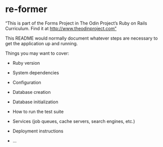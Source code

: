 # re-former
“This is part of the Forms Project in The Odin Project’s Ruby on Rails Curriculum. Find it at http://www.theodinproject.com”

This README would normally document whatever steps are necessary to get the
application up and running.

Things you may want to cover:

* Ruby version

* System dependencies

* Configuration

* Database creation

* Database initialization

* How to run the test suite

* Services (job queues, cache servers, search engines, etc.)

* Deployment instructions

* ...